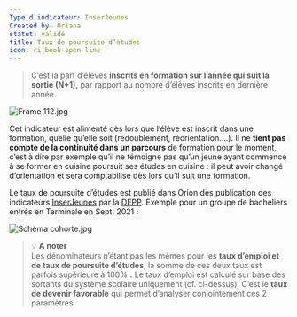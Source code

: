 ```yaml
---
Type d'indicateur: InserJeunes
Created by: Oriana
statut: validé
title: Taux de poursuite d’études
icon: ri:book-open-line
---
```


> C’est la part d’élèves **inscrits en formation sur l’année qui suit la sortie (N+1),** par rapport au nombre d’élèves inscrits en dernière année.

![Frame 112.jpg](glossaire/Frame_112.jpg)

Cet indicateur est alimenté dès lors que l’élève est inscrit dans une formation, quelle qu’elle soit (redoublement, réorientation….). Il ne **tient pas compte de la continuité dans un parcours** de formation pour le moment, c’est à dire par exemple qu’il ne témoigne pas qu’un jeune ayant commencé à se former en cuisine poursuit ses études en cuisine : il peut avoir changé d’orientation et sera comptabilisé dès lors qu’il suit une formation.

Le taux de poursuite d’études est publié dans Orion dès publication des indicateurs [InserJeunes](inserjeunes) par la [DEPP](depp). Exemple pour un groupe de bacheliers entrés en Terminale en Sept. 2021 :

![Schéma cohorte.jpg](glossaire/Schema_cohorte.jpg)

>💡 **A noter**  
>Les dénominateurs n’étant pas les mêmes pour les **taux d’emploi et de taux de poursuite d’études**, la somme de ces deux taux est parfois supérieure à 100% **.** Le taux d’emploi est calculé sur base des sortants du système scolaire uniquement (cf. ci-dessus). C’est le **taux de devenir favorable** qui permet d’analyser conjointement ces 2 paramètres.
